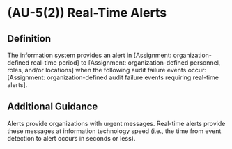 
# (AU-5(2)) Real-Time Alerts

## Definition

The information system provides an alert in [Assignment: organization-defined real-time period] to [Assignment: organization-defined personnel, roles, and/or locations] when the following audit failure events occur: [Assignment: organization-defined audit failure events requiring real-time alerts].

## Additional Guidance

Alerts provide organizations with urgent messages. Real-time alerts provide these messages at information technology speed (i.e., the time from event detection to alert occurs in seconds or less).
